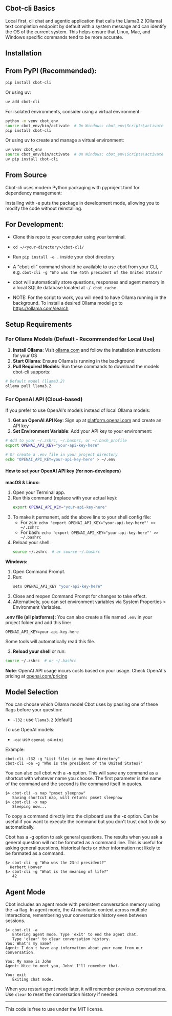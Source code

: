 ## Cbot-cli Basics

Local first, cli chat and agentic application that calls the Llama3.2 (Ollama) text completion endpoint by default with a system message and can identify the OS of the current system. This helps ensure that Linux, Mac, and Windows specific commands tend to be more accurate.

## Installation

## From PyPI (Recommended):
```bash
pip install cbot-cli
```

Or using uv:
```bash
uv add cbot-cli
```

For isolated environments, consider using a virtual environment:
```bash
python -m venv cbot_env
source cbot_env/bin/activate  # On Windows: cbot_env\Scripts\activate
pip install cbot-cli
```

Or using uv to create and manage a virtual environment:
```bash
uv venv cbot_env
source cbot_env/bin/activate  # On Windows: cbot_env\Scripts\activate
uv pip install cbot-cli
```

## From Source
Cbot-cli uses modern Python packaging with pyproject.toml for dependency management:

Installing with -e puts the package in development mode, allowing you to modify the code without reinstalling.

## For Development: 
- Clone this repo to your computer using your terminal.
- `cd ~/<your-directory>/cbot-cli/`
- Run `pip install -e .` inside your cbot directory

- A "cbot-cli" command should be available to use cbot from your CLI, e.g. `cbot-cli -g "Who was the 45th president of the United States?`

- cbot will automatically store questions, responses and agent memory in a local SQLite database located at `~/.cbot_cache`

- NOTE: For the script to work, you will need to have Ollama running in the background. To install a desired Ollama model go to https://ollama.com/search

## Setup Requirements

### For Ollama Models (Default - Recommended for Local Use)

1. **Install Ollama**: Visit [ollama.com](https://ollama.com) and follow the installation instructions for your OS
2. **Start Ollama**: Ensure Ollama is running in the background
3. **Pull Required Models**: Run these commands to download the models cbot-cli supports:

```bash
# Default model (llama3.2)
ollama pull llama3.2
```

### For OpenAI API (Cloud-based)

If you prefer to use OpenAI's models instead of local Ollama models:

1. **Get an OpenAI API Key**: Sign up at [platform.openai.com](https://platform.openai.com) and create an API key
2. **Set Environment Variable**: Add your API key to your environment:

```bash
# Add to your ~/.zshrc, ~/.bashrc, or ~/.bash_profile
export OPENAI_API_KEY="your-api-key-here"

# Or create a .env file in your project directory
echo "OPENAI_API_KEY=your-api-key-here" > ~/.env
```

#### How to set your OpenAI API key (for non-developers)

**macOS & Linux:**
1. Open your Terminal app.
2. Run this command (replace with your actual key):
   ```bash
   export OPENAI_API_KEY="your-api-key-here"
   ```
3. To make it permanent, add the above line to your shell config file:
   - For zsh: `echo 'export OPENAI_API_KEY="your-api-key-here"' >> ~/.zshrc`
   - For bash: `echo 'export OPENAI_API_KEY="your-api-key-here"' >> ~/.bashrc`
4. Reload your shell:
   ```bash
   source ~/.zshrc  # or source ~/.bashrc
   ```

**Windows:**
1. Open Command Prompt.
2. Run:
   ```cmd
   setx OPENAI_API_KEY "your-api-key-here"
   ```
3. Close and reopen Command Prompt for changes to take effect.
4. Alternatively, you can set environment variables via System Properties > Environment Variables.

**.env file (all platforms):**
You can also create a file named `.env` in your project folder and add this line:
```
OPENAI_API_KEY=your-api-key-here
```
Some tools will automatically read this file.

3. **Reload your shell** or run:
```bash
source ~/.zshrc  # or ~/.bashrc
```

**Note**: OpenAI API usage incurs costs based on your usage. Check OpenAI's pricing at [openai.com/pricing](https://openai.com/pricing)


## Model Selection
  
You can choose which Ollama model Cbot uses by passing one of these flags before your question:
  
- `-l32` : use `llama3.2` (default)  

To use OpenAI models: 
- `-oa`: use `openai o4-mini`
  
Example:
  
```
cbot-cli -l32 -g "List files in my home directory"
cbot-cli -oa -g "Who is the president of the United States?"
```

You can also call cbot with a **-s** option. This will save any command as a shortcut with whatever name you choose. The first parameter is the name of the command and the second is the command itself in quotes.

```
$> cbot-cli -s nap "pmset sleepnow"
   Saving shortcut nap, will return: pmset sleepnow
$> cbot-cli -x nap
   Sleeping now...
```

To copy a command directly into the clipboard use the **-c** option. Can be useful if you want to execute the command but you don't trust cbot to do so automatically.

Cbot has a -g option to ask general questions. The results when you ask a general question will not be formated as a command line. This is useful for asking general questions, historical facts or other information not likely to be formated as a command.

```
$> cbot-cli -g "Who was the 23rd president?"
  Herbert Hoover
$> cbot-cli -g "What is the meaning of life?"
   42
```

## Agent Mode

Cbot includes an agent mode with persistent conversation memory using the **-a** flag. In agent mode, the AI maintains context across multiple interactions, remembering your conversation history even between sessions.

```
$> cbot-cli -a
   Entering agent mode. Type 'exit' to end the agent chat.
   Type 'clear' to clear conversation history.
You: What's my name?
Agent: I don't have any information about your name from our conversation.

You: My name is John
Agent: Nice to meet you, John! I'll remember that.

You: exit
   Exiting chat mode.
```

When you restart agent mode later, it will remember previous conversations. Use `clear` to reset the conversation history if needed.

---

This code is free to use under the MIT license.
